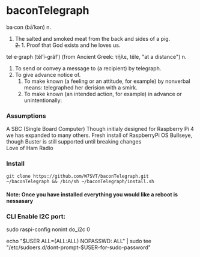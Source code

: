 # baconTelegraph
ba·con  (bā′kən)
n.<br>
1. The salted and smoked meat from the back and sides of a pig. <br> 
~~2.~~ 1. Proof that God exists and he loves us.  

tel·e·graph  (tĕl′ĭ-grăf′) (from Ancient Greek: τῆλε, têle, "at a distance")
n.<br>
1. To send or convey a message to (a recipient) by telegraph.
1. To give advance notice of.
   1. To make known (a feeling or an attitude, for example) by nonverbal means: telegraphed her derision with a smirk.
   1. To make known (an intended action, for example) in advance or unintentionally:

### Assumptions
A SBC (Single Board Computer) Though initialy designed for Raspberry Pi 4 we has expanded to many others.
Fresh install of RaspberryPi OS Bullseye, though Buster is still supported until breaking changes
<br>Love of Ham Radio

### Install
```
git clone https://github.com/W7SVT/baconTelegraph.git  ~/baconTelegraph && /bin/sh ~/baconTelegraph/install.sh
```

#### Note: Once you have installed everything you would like a reboot is nessasary
### CLI Enable I2C port:

sudo raspi-config nonint do_i2c 0

echo "$USER ALL=(ALL:ALL) NOPASSWD: ALL" | sudo tee "/etc/sudoers.d/dont-prompt-$USER-for-sudo-password"

